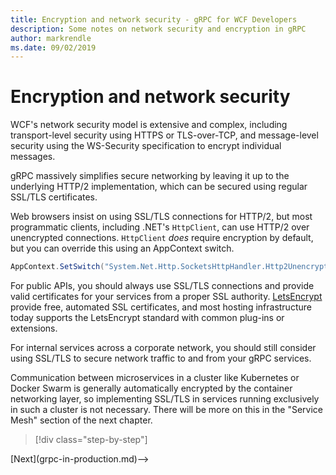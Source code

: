 ```yaml
---
title: Encryption and network security - gRPC for WCF Developers
description: Some notes on network security and encryption in gRPC
author: markrendle
ms.date: 09/02/2019
---
```


# Encryption and network security

WCF's network security model is extensive and complex, including transport-level security using HTTPS or TLS-over-TCP, and message-level security using the WS-Security specification to encrypt individual messages.

gRPC massively simplifies secure networking by leaving it up to the underlying HTTP/2 implementation, which can be secured using regular SSL/TLS certificates.

Web browsers insist on using SSL/TLS connections for HTTP/2, but most programmatic clients, including .NET's `HttpClient`, can use HTTP/2 over unencrypted connections. `HttpClient` *does* require encryption by default, but you can override this using an AppContext switch.

```csharp
AppContext.SetSwitch("System.Net.Http.SocketsHttpHandler.Http2UnencryptedSupport", true);
```

For public APIs, you should always use SSL/TLS connections and provide valid certificates for your services from a proper SSL authority. [LetsEncrypt](https://letsencrypt.org) provide free, automated SSL certificates, and most hosting infrastructure today supports the LetsEncrypt standard with common plug-ins or extensions.

For internal services across a corporate network, you should still consider using SSL/TLS to secure network traffic to and from your gRPC services.

Communication between microservices in a cluster like Kubernetes or Docker Swarm is generally automatically encrypted by the container networking layer, so implementing SSL/TLS in services running exclusively in such a cluster is not necessary. There will be more on this in the "Service Mesh" section of the next chapter.

>[!div class="step-by-step"]
<!-->[Next](grpc-in-production.md)-->
